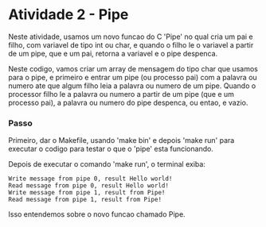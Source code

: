 # Atividade 2 - Pipe

Neste atividade, usamos um novo funcao do C 'Pipe' no qual cria um pai e filho, com variavel de tipo int ou char, e quando o filho le o variavel a partir de um pipe, que e um pai, retorna a variavel e o pipe despenca.

Neste codigo, vamos criar um array de mensagem do tipo char que usamos para o pipe, e primeiro e entrar um pipe (ou processo pai) com a palavra ou numero ate que algum filho leia a palavra ou numero de um pipe. Quando o processor filho le a palavra ou numero a partir de um pipe (que e um processo pai), a palavra ou numero do pipe despenca, ou entao, e vazio.

### Passo

Primeiro, dar o Makefile, usando 'make bin' e depois 'make run' para executar o codigo para testar o que o 'pipe' esta funcionando.

Depois de executar o comando 'make run', o terminal exiba:

```
Write message from pipe 0, result Hello world!
Read message from pipe 0, result Hello world!
Write message from pipe 1, result from Pipe!
Read message from pipe 1, result from Pipe!
```

Isso entendemos sobre o novo funcao chamado Pipe.

